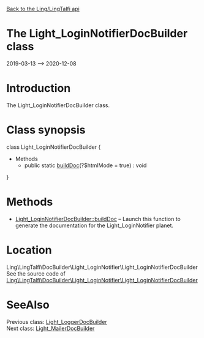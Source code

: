 [Back to the Ling/LingTalfi api](https://github.com/lingtalfi/LingTalfi/blob/master/doc/api/Ling/LingTalfi.md)



The Light_LoginNotifierDocBuilder class
================
2019-03-13 --> 2020-12-08






Introduction
============

The Light_LoginNotifierDocBuilder class.



Class synopsis
==============


class <span class="pl-k">Light_LoginNotifierDocBuilder</span>  {

- Methods
    - public static [buildDoc](https://github.com/lingtalfi/LingTalfi/blob/master/doc/api/Ling/LingTalfi/DocBuilder/Light_LoginNotifier/Light_LoginNotifierDocBuilder/buildDoc.md)(?$htmlMode = true) : void

}






Methods
==============

- [Light_LoginNotifierDocBuilder::buildDoc](https://github.com/lingtalfi/LingTalfi/blob/master/doc/api/Ling/LingTalfi/DocBuilder/Light_LoginNotifier/Light_LoginNotifierDocBuilder/buildDoc.md) &ndash; Launch this function to generate the documentation for the Light_LoginNotifier planet.





Location
=============
Ling\LingTalfi\DocBuilder\Light_LoginNotifier\Light_LoginNotifierDocBuilder<br>
See the source code of [Ling\LingTalfi\DocBuilder\Light_LoginNotifier\Light_LoginNotifierDocBuilder](https://github.com/lingtalfi/LingTalfi/blob/master/DocBuilder/Light_LoginNotifier/Light_LoginNotifierDocBuilder.php)



SeeAlso
==============
Previous class: [Light_LoggerDocBuilder](https://github.com/lingtalfi/LingTalfi/blob/master/doc/api/Ling/LingTalfi/DocBuilder/Light_Logger/Light_LoggerDocBuilder.md)<br>Next class: [Light_MailerDocBuilder](https://github.com/lingtalfi/LingTalfi/blob/master/doc/api/Ling/LingTalfi/DocBuilder/Light_Mailer/Light_MailerDocBuilder.md)<br>

